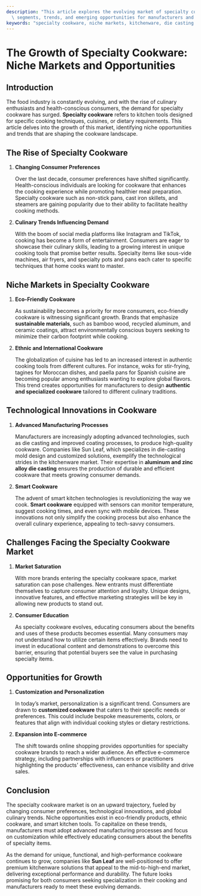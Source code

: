 ```yaml
---
description: "This article explores the evolving market of specialty cookware, focusing on niche\
  \ segments, trends, and emerging opportunities for manufacturers and consumers."
keywords: "specialty cookware, niche markets, kitchenware, die casting process"
---
```

# The Growth of Specialty Cookware: Niche Markets and Opportunities

## Introduction

The food industry is constantly evolving, and with the rise of culinary enthusiasts and health-conscious consumers, the demand for specialty cookware has surged. **Specialty cookware** refers to kitchen tools designed for specific cooking techniques, cuisines, or dietary requirements. This article delves into the growth of this market, identifying niche opportunities and trends that are shaping the cookware landscape.

## The Rise of Specialty Cookware

1. **Changing Consumer Preferences**

   Over the last decade, consumer preferences have shifted significantly. Health-conscious individuals are looking for cookware that enhances the cooking experience while promoting healthier meal preparation. Specialty cookware such as non-stick pans, cast iron skillets, and steamers are gaining popularity due to their ability to facilitate healthy cooking methods.

2. **Culinary Trends Influencing Demand**

   With the boom of social media platforms like Instagram and TikTok, cooking has become a form of entertainment. Consumers are eager to showcase their culinary skills, leading to a growing interest in unique cooking tools that promise better results. Specialty items like sous-vide machines, air fryers, and specialty pots and pans each cater to specific techniques that home cooks want to master.

## Niche Markets in Specialty Cookware

1. **Eco-Friendly Cookware**

   As sustainability becomes a priority for more consumers, eco-friendly cookware is witnessing significant growth. Brands that emphasize **sustainable materials**, such as bamboo wood, recycled aluminum, and ceramic coatings, attract environmentally conscious buyers seeking to minimize their carbon footprint while cooking.

2. **Ethnic and International Cookware**

   The globalization of cuisine has led to an increased interest in authentic cooking tools from different cultures. For instance, woks for stir-frying, tagines for Moroccan dishes, and paella pans for Spanish cuisine are becoming popular among enthusiasts wanting to explore global flavors. This trend creates opportunities for manufacturers to design **authentic and specialized cookware** tailored to different culinary traditions.

## Technological Innovations in Cookware

1. **Advanced Manufacturing Processes**

   Manufacturers are increasingly adopting advanced technologies, such as die casting and improved coating processes, to produce high-quality cookware. Companies like Sun Leaf, which specializes in die-casting mold design and customized solutions, exemplify the technological strides in the kitchenware market. Their expertise in **aluminum and zinc alloy die casting** ensures the production of durable and efficient cookware that meets growing consumer demands.

2. **Smart Cookware**

   The advent of smart kitchen technologies is revolutionizing the way we cook. **Smart cookware** equipped with sensors can monitor temperature, suggest cooking times, and even sync with mobile devices. These innovations not only simplify the cooking process but also enhance the overall culinary experience, appealing to tech-savvy consumers.

## Challenges Facing the Specialty Cookware Market

1. **Market Saturation**

   With more brands entering the specialty cookware space, market saturation can pose challenges. New entrants must differentiate themselves to capture consumer attention and loyalty. Unique designs, innovative features, and effective marketing strategies will be key in allowing new products to stand out.

2. **Consumer Education**

   As specialty cookware evolves, educating consumers about the benefits and uses of these products becomes essential. Many consumers may not understand how to utilize certain items effectively. Brands need to invest in educational content and demonstrations to overcome this barrier, ensuring that potential buyers see the value in purchasing specialty items.

## Opportunities for Growth

1. **Customization and Personalization**

   In today’s market, personalization is a significant trend. Consumers are drawn to **customized cookware** that caters to their specific needs or preferences. This could include bespoke measurements, colors, or features that align with individual cooking styles or dietary restrictions.

2. **Expansion into E-commerce**

   The shift towards online shopping provides opportunities for specialty cookware brands to reach a wider audience. An effective e-commerce strategy, including partnerships with influencers or practitioners highlighting the products' effectiveness, can enhance visibility and drive sales.

## Conclusion

The specialty cookware market is on an upward trajectory, fueled by changing consumer preferences, technological innovations, and global culinary trends. Niche opportunities exist in eco-friendly products, ethnic cookware, and smart kitchen tools. To capitalize on these trends, manufacturers must adopt advanced manufacturing processes and focus on customization while effectively educating consumers about the benefits of specialty items.

As the demand for unique, functional, and high-performance cookware continues to grow, companies like **Sun Leaf** are well-positioned to offer premium kitchenware solutions that appeal to the mid-to-high-end market, delivering exceptional performance and durability. The future looks promising for both consumers seeking specialization in their cooking and manufacturers ready to meet these evolving demands.
